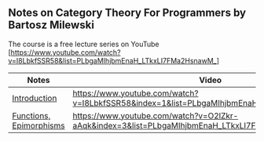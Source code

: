 ## Notes on Category Theory For Programmers by Bartosz Milewski

The course is a free lecture series on YouTube
[https://www.youtube.com/watch?v=I8LbkfSSR58&list=PLbgaMIhjbmEnaH_LTkxLI7FMa2HsnawM_]

| Notes | Video |
| ----- | ----- |
| [Introduction](https://github.com/jaybutera/Category-Theory-Notes/blob/master/Introduction.pdf) | https://www.youtube.com/watch?v=I8LbkfSSR58&index=1&list=PLbgaMIhjbmEnaH_LTkxLI7FMa2HsnawM_ |
| [Functions, Epimorphisms](https://github.com/jaybutera/Category-Theory-Notes/blob/master/Functions%2C%20Epimorphisms.pdf) | https://www.youtube.com/watch?v=O2lZkr-aAqk&index=3&list=PLbgaMIhjbmEnaH_LTkxLI7FMa2HsnawM_ |
